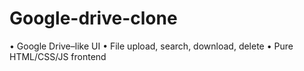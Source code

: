# Google-drive-clone
• Google Drive–like UI • File upload, search, download, delete • Pure HTML/CSS/JS frontend
